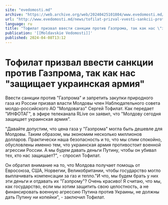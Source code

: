 ```yaml
---
site: "evedomosti.md"
archive: "https://web.archive.org/web/20240425101804/www.evedomosti.md/news/tofilat-prizval-vvesti-sankcii-protiv-gazproma-tak-kak-nas-z"
url: "http://www.evedomosti.md/news/tofilat-prizval-vvesti-sankcii-protiv-gazproma-tak-kak-nas-z"
language: ru
title: "Тофилат призвал ввести санкции против Газпрома, так как нас \"защищает украинская армия\""
publication: '[[Moldavskie Vedomosti]]'
published: 2024-04-08T13:12
---
```


# Тофилат призвал ввести санкции против Газпрома, так как нас "защищает украинская армия"

Ввести санкции против "Газпрома" и запретить закупки природного газа из России призвал власти Молдовы член Наблюдательного совета молдо-российского АО "Молдовагаз" Сергей Тофилат. Как передает "ИНФОТАГ", в эфире телеканала RLive он заявил, что "Молдову сегодня защищает украинская армия".

"Давайте допустим, что цена газа у "Газпрома" могла быть дешевле для Молдовы. Таким образом, мы экономим несколько миллионов долларов. Практически наша безопасность и то, что мы спим спокойно, обусловлены именно тем, что украинская армия противостоит военной агрессии России. А мы будем давать деньги Путину, чтобы он убивал тех, кто нас защищает?", - спросил Тофилат.

Он обратил внимание на то, что Молдова получает помощь от Евросоюза, США, Норвегии, Великобритании, чтобы государство могло выплачивать компенсации за газ и тепло."И что, мы будем брать у них эти деньги и отдавать их "Газпрому"? Очень красиво! Я считаю, что мы, как государство, если мы хотим защитить свою целостность, а не финансировать военную агрессию Путина против Украины, не должны дать Путину ни копейки", - заключил Тофилат.